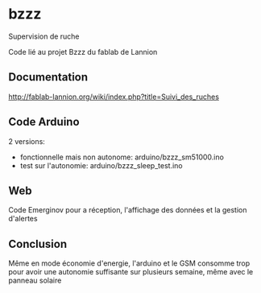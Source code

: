 # bzzz
Supervision de ruche

Code lié au projet Bzzz du fablab de Lannion

## Documentation

http://fablab-lannion.org/wiki/index.php?title=Suivi_des_ruches

## Code Arduino

2 versions:
- fonctionnelle mais non autonome: arduino/bzzz_sm51000.ino
- test sur l'autonomie: arduino/bzzz_sleep_test.ino

## Web

Code Emerginov pour a réception, l'affichage des données et la gestion d'alertes

## Conclusion

Même en mode économie d'energie, l'arduino et le GSM consomme trop pour avoir une autonomie suffisante sur plusieurs semaine, même avec le panneau solaire
